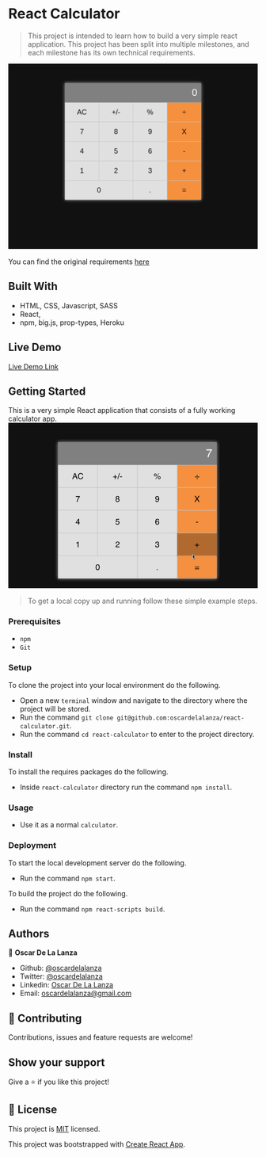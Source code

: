 # React Calculator

> This project is intended to learn how to build a very simple react application. This project has been split into multiple
> milestones, and each milestone has its own technical requirements.   

![screenshot](./src/assets/img/calculator.png)

You can find the original requirements [here](https://github.com/microverseinc/project-react-calculator)

## Built With

- HTML, CSS, Javascript, SASS
- React,
- npm, big.js, prop-types, Heroku


## Live Demo

[Live Demo Link](https://react-calculator-mv.herokuapp.com/)


## Getting Started

This is a very simple React application that consists of a fully working calculator app.
![mock](./src/assets/img/mock.gif)

> To get a local copy up and running follow these simple example steps.

### Prerequisites

- `npm`
- `Git`

### Setup

To clone the project into your local environment do the following.

- Open a new `terminal` window and navigate to the directory where the project will be stored.
- Run the command `git clone git@github.com:oscardelalanza/react-calculator.git`.
- Run the command `cd react-calculator` to enter to the project directory.

### Install

To install the requires packages do the following.

- Inside `react-calculator` directory run the command `npm install`.

### Usage
 
- Use it as a normal `calculator`.

### Deployment

To start the local development server do the following.

- Run the command `npm start`.

To build the project do the following.

- Run the command `npm react-scripts build`.

## Authors

👤 **Oscar De La Lanza**

- Github: [@oscardelalanza](https://github.com/oscardelalanza)
- Twitter: [@oscardelalanza](https://twitter.com/oscardelalanza)
- Linkedin: [Oscar De La Lanza](https://linkedin.com/in/oscardelalanza)
- Email: oscardelalanza@gmail.com

## 🤝 Contributing

Contributions, issues and feature requests are welcome!


## Show your support

Give a ⭐️ if you like this project!


## 📝 License

This project is [MIT](lic.url) licensed.

This project was bootstrapped with [Create React App](https://github.com/facebook/create-react-app).

